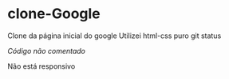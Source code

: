 # clone-Google
Clone da página inicial do google 
Utilizei html-css puro
git status

*Código não comentado*

Não está responsivo
